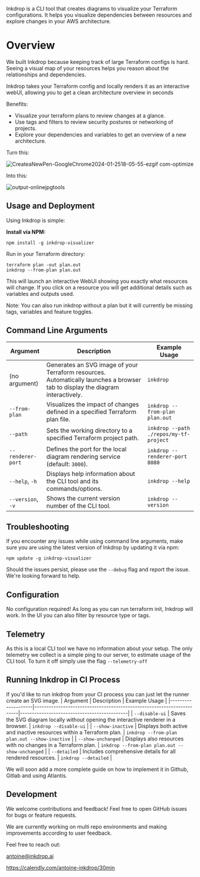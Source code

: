 Inkdrop is a CLI tool that creates diagrams to visualize your Terraform configurations.
It helps you visualize dependencies between resources and explore changes in your AWS architecture.

# Overview
We built Inkdrop because keeping track of large Terraform configs is hard. Seeing a visual map of your resources helps you reason about the relationships and dependencies.

Inkdrop takes your Terraform config and locally renders it as an interactive webUI, allowing you to get a clean architecture overview in seconds

Benefits:
- Visualize your terraform plans to review changes at a glance.
- Use tags and filters to review security postures or networking of projects.
- Explore your dependencies and variables to get an overview of a new architecture.

Turn this:

![CreateaNewPen-GoogleChrome2024-01-2518-05-55-ezgif com-optimize](https://github.com/inkdrop-org/inkdrop-visualizer/assets/86591160/073fbeb8-d67c-449d-adce-3426bddc9276)

Into this:

![output-onlinejpgtools](https://github.com/inkdrop-org/inkdrop-visualizer/assets/86591160/38eaae22-9d68-430c-99ab-a2d2dd49085c)

## Usage and Deployment
Using Inkdrop is simple:

**Install via NPM:**

```
npm install -g inkdrop-visualizer
```

Run in your Terraform directory:

```
terraform plan -out plan.out
inkdrop --from-plan plan.out
```
This will launch an interactive WebUI showing you exactly what resources will change. If you click on a resource you will get additional details such as variables and outputs used.

Note: You can also run inkdrop without a plan but it will currently be missing tags, variables and feature toggles.

## Command Line Arguments

| Argument           | Description                                                           | Example Usage                               |
|--------------------|-----------------------------------------------------------------------|---------------------------------------------|
| (no argument)      | Generates an SVG image of your Terraform resources. Automatically launches a browser tab to display the diagram interactively. | `inkdrop`                                   |
| `--from-plan`      | Visualizes the impact of changes defined in a specified Terraform plan file. | `inkdrop --from-plan plan.out`              |
| `--path`           | Sets the working directory to a specified Terraform project path.     | `inkdrop --path ./repos/my-tf-project`      |
| `--renderer-port`  | Defines the port for the local diagram rendering service (default: `3000`). | `inkdrop --renderer-port 8080`             |
| `--help`, `-h`     | Displays help information about the CLI tool and its commands/options. | `inkdrop --help`                           |
| `--version`, `-v`  | Shows the current version number of the CLI tool.                     | `inkdrop --version`                        |

## Troubleshooting

If you encounter any issues while using command line arguments, make sure you are using the latest version of Inkdrop by updating it via npm:

```
npm update -g inkdrop-visualizer
```

Should the issues persist, please use the `--debug` flag and report the issue. We're looking forward to help.

## Configuration
No configuration required! As long as you can run terraform init, Inkdrop will work.
In the UI you can also filter by resource type or tags. 

## Telemetry
As this is a local CLI tool we have no information about your setup. The only telemetry we collect is a simple ping to our server, to estimate usage of the CLI tool. 
To turn it off simply use the flag `--telemetry-off`

## Running Inkdrop in CI Process

If you'd like to run inkdrop from your CI process you can just let the runner create an SVG image. 
| Argument           | Description                                                           | Example Usage                               |
|--------------------|-----------------------------------------------------------------------|---------------------------------------------|
| `--disable-ui`     | Saves the SVG diagram locally without opening the interactive renderer in a browser. | `inkdrop --disable-ui`                     |
| `--show-inactive`  | Displays both active and inactive resources within a Terraform plan.  | `inkdrop --from-plan plan.out --show-inactive` |
| `--show-unchanged`    | Displays also resources with no changes in a Terraform plan.  | `inkdrop --from-plan plan.out --show-unchanged` |
| `--detailed`       | Includes comprehensive details for all rendered resources.            | `inkdrop --detailed`                        |

We will soon add a more complete guide on how to implement it in Github, Gitlab and using Atlantis.

## Development
We welcome contributions and feedback! Feel free to open GitHub issues for bugs or feature requests.

We are currently working on multi repo environments and making improvements according to user feedback.

Feel free to reach out:

antoine@inkdrop.ai

https://calendly.com/antoine-inkdrop/30min
